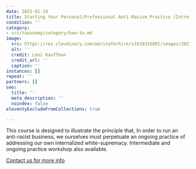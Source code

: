 ```yaml
---
date: 2021-01-10
title: Starting Your Personal/Professional Anti-Racism Practice (Intro Course)
condition: ''
category:
- src/taxonomy/category/how-to.md
image:
  src: https://res.cloudinary.com/marinaforhire/v1610316891/images/2021/01/Fresh_Folk_-_Home_Office_cvzanq.png
  alt: ''
  credit: Leni Kauffman
  credit_url: ''
  caption: ''
instances: []
repeat: ''
partners: []
seo:
  title: ''
  meta_description: ''
  noindex: false
eleventyExcludeFromCollections: true

---
```

This course is designed to illustrate the principle that, In order to run an anti-racist business, we ourselves must perpetuate an ongoing practice of addressing our own internalized white-supremacy. Intermediate and ongoing practice workshop also available.

[Contact us for more info](https://marinaforhire.com/contact/)
